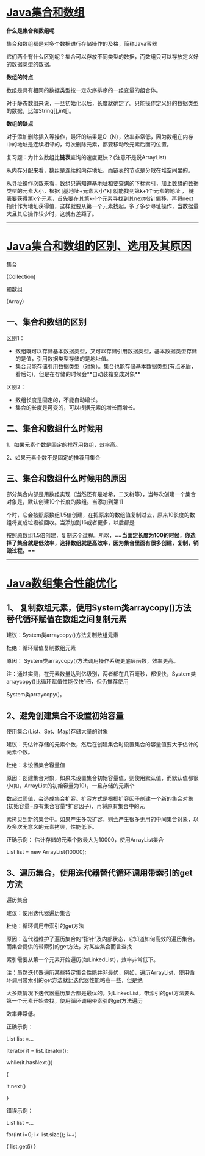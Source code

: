 # [Java集合和数组](https://www.csdn.net/tags/Mtjakg3sNjM3MzktYmxvZwO0O0OO0O0O.html)

**什么是集合和数组呢**

集合和数组都是对多个数据进行存储操作的及格，简称Java容器

它们两个有什么区别呢？集合可以存放不同类型的数据，而数组只可以存放定义好的数据类型的数据。

**数组的特点**

数组是具有相同的数据类型按一定次序排序的一组变量的组合体。

对于静态数组来说，一旦初始化以后，长度就确定了。只能操作定义好的数据类型的数据，比如String[],int[]。

**数组的缺点**

对于添加删除插入等操作，最坏的结果是O（N），效率非常低，因为数组在内存中的地址是连续相邻的，每次删除元素，都要移动改元素后面的位置。

复习题：为什么数组比**链表**查询的速度更快？(注意不是说ArrayList)

从内存分配来看，数组是连续的内存地址，而链表的节点是分散在堆空间里的。

从寻址操作次数来看，数组只需知道基地址和要查询的下标索引，加上数组的数据类型的元素大小，根据 [基地址+元素大小*k] 就能找到第k+1个元素的地址 ， 链表要获得第k个元素，首先要在其第k-1个元素寻找到其next指针偏移，再将next指针作为地址获得值，这样就要从第一个元素找起，多了多步寻址操作，当数据量大且其它操作较少时，这就有差距了。



------



# [Java集合和数组的区别、选⽤及其原因](https://wenku.baidu.com/view/8424cebf52e79b89680203d8ce2f0066f5336429.html)

集合

(Collection)

和数组

(Array)

## ⼀、集合和数组的区别

区别1：

- 数组既可以存储基本数据类型，⼜可以存储引⽤数据类型，基本数据类型存储的是值，引⽤数据类型存储的是地址值。
- 集合只能存储引⽤数据类型（对象）。集合也能存储基本数据类型(有点⽭盾，看后句)，但是在存储的时候会**⾃动装箱变成对象**

区别2：

- 数组长度是固定的，不能⾃动增长。
- 集合的长度是可变的，可以根据元素的增长⽽增长。

## ⼆、集合和数组什么时候⽤

 1、如果元素个数是固定的推荐⽤数组，效率⾼。

 2、如果元素个数不是固定的推荐⽤集合

## 三、集合和数组什么时候⽤的原因

 部分集合内部是⽤数组实现（当然还有是哈希，⼆叉树等），当每次创建⼀个集合对象是，默认创建10个长度的数组。当添加到第11

个时，它会按照原数组1.5倍创建，在把原来的数组值复制过去，原来10长度的数组将变成垃圾被回收。当添加到16或者更多，以后都是

按照原数组1.5倍创建，复制这个过程。所以，**==当固定长度为100的时候，你选择了集合就是低效率，选择数组就是⾼效率，因为集合⾥⾯有很多创建，复制，销毁过程。==**



------

# [Java数组集合性能优化](https://wenku.baidu.com/view/6cf5eb63b007e87101f69e3143323968011cf4ab.html)

## 1、 复制数组元素，使⽤System类arraycopy()⽅法替代循环赋值在数组之间复制元素

建议：System类arraycopy()⽅法复制数组元素

杜绝：循环赋值复制数组元素

原因： System类arraycopy()⽅法调⽤操作系统更底层函数，效率更⾼。

注：通过实测，在元素数量达到亿级别，两者都在⼏百毫秒，都很快，System类arraycopy()⽐循环赋值性能仅快1倍，但仍推荐使⽤

System类arraycopy()。

## 2、避免创建集合不设置初始容量

使⽤集合(List、Set、Map)存储⼤量的对象

建议：先估计存储的元素个数，然后在创建集合时设置集合的容量值要⼤于估计的元素个数。

杜绝：未设置集合容量值

原因：创建集合对象，如果未设置集合初始容量值，则使⽤默认值，⽽默认值都很⼩(如，ArrayList的初始容量为10)，⼀旦存储的元素个

数超过阈值，会造成集合扩容。扩容⽅式是根据扩容因⼦创建⼀个新的集合对象(初始容量=原有集合容量*扩容因⼦)，再将原有集合中的元

素拷贝到新的集合中。如果产⽣多次扩容，则会产⽣很多⽆⽤的中间集合对象，以及多次⽆意义的元素拷贝，性能低下。

正确⽰例： 估计存储的元素个数最⼤为10000，使⽤ArrayList集合

List list = new ArrayList(10000);

## 3、遍历集合，使⽤迭代器替代循环调⽤带索引的get⽅法

遍历集合

建议：使⽤迭代器遍历集合

杜绝：循环调⽤带索引的get⽅法

原因：迭代器维护了遍历集合的“指针”及内部状态，它知道如何⾼效的遍历集合。⽽集合提供的带索引的get⽅法，对某些集合⽽⾔查找

索引需要从第⼀个元素开始遍历(如LinkedList)，效率⾮常低下。

注：虽然迭代器遍历某些特定集合性能并⾮最优，例如，遍历ArrayList，使⽤循环调⽤带索引的get⽅法就⽐迭代器性能略⾼⼀些，但是绝

⼤多数情况下迭代器遍历集合都是最优的。对LinkedList，带索引的get⽅法要从第⼀个元素开始查找，使⽤循环调⽤带索引的get⽅法遍历

效率⾮常低。

正确⽰例：

List list =…

Iterator it = list.iterator();

while(it.hasNext())

{

it.next()

}

错误⽰例：

List list =…

for(int i=0; i< list.size(); i++)

{ list.get(i) }